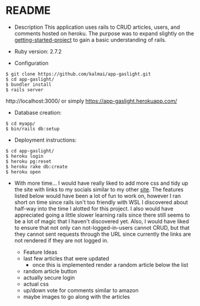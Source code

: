 # README

* Description
This application uses rails to CRUD articles, users, and comments hosted on heroku. The purpose was to expand slightly on the [getting-started-project](https://guides.rubyonrails.org/getting_started.html) to gain a basic understanding of rails.


* Ruby version: 2.7.2

* Configuration
```
$ git clone https://github.com/kalmai/app-gaslight.git
$ cd app-gaslight/
$ bundler install
$ rails server
```
http://localhost:3000/ or simply https://app-gaslight.herokuapp.com/

* Database creation: 
```
$ cd myapp/
$ bin/rails db:setup
```

* Deployment instructions:
```
$ cd app-gaslight/
$ heroku login
$ heroku pg:reset
$ heroku rake db:create
$ heroku open
```

* With more time...
I would have really liked to add more css and tidy up the site with links to my socials similar to my other [site](https://kalmai.github.io/my-page/). The features listed below would have been a lot of fun to work on, however I ran short on time since rails isn't too friendly with WSL I discovered about half-way into the time I alotted for this project. I also would have appreciated going a little slower learning rails since there still seems to be a lot of magic that I haven't discovered yet. Also, I would have liked to ensure that not only can not-logged-in-users cannot CRUD, but that they cannot sent requests through the URL since currently the links are not rendered if they are not logged in.

  * Feature Ideas
  - last few articles that were updated
    - once this is implemented render a random article below the list
  - random article button
  - actually secure login
  - actual css
  - up/down vote for comments similar to amazon
  - maybe images to go along with the articles

